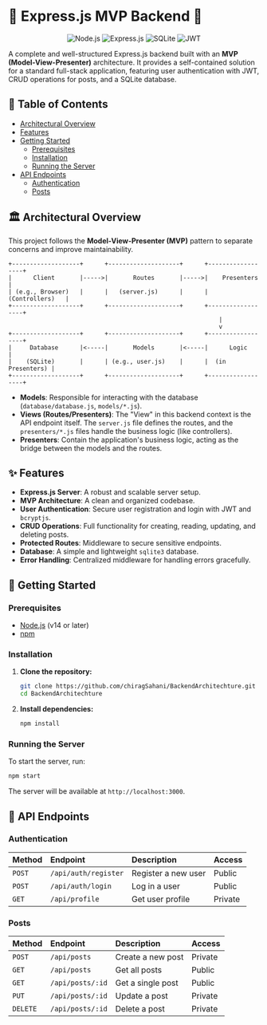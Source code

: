 # 🚀 Express.js MVP Backend 🚀

<p align="center">
  <img src="https://img.shields.io/badge/Node.js-339933?style=for-the-badge&logo=node.js&logoColor=white" alt="Node.js">
  <img src="https://img.shields.io/badge/Express.js-000000?style=for-the-badge&logo=express&logoColor=white" alt="Express.js">
  <img src="https://img.shields.io/badge/SQLite-07405E?style=for-the-badge&logo=sqlite&logoColor=white" alt="SQLite">
  <img src="https://img.shields.io/badge/JWT-000000?style=for-the-badge&logo=json-web-tokens&logoColor=white" alt="JWT">
</p>

A complete and well-structured Express.js backend built with an **MVP (Model-View-Presenter)** architecture. It provides a self-contained solution for a standard full-stack application, featuring user authentication with JWT, CRUD operations for posts, and a SQLite database.

## 📝 Table of Contents

- [Architectural Overview](#-architectural-overview)
- [Features](#-features)
- [Getting Started](#-getting-started)
  - [Prerequisites](#prerequisites)
  - [Installation](#installation)
  - [Running the Server](#running-the-server)
- [API Endpoints](#-api-endpoints)
  - [Authentication](#authentication)
  - [Posts](#posts)

## 🏛️ Architectural Overview

This project follows the **Model-View-Presenter (MVP)** pattern to separate concerns and improve maintainability.

```
+-------------------+      +--------------------+      +------------------+
|      Client       |----->|       Routes       |----->|    Presenters    |
| (e.g., Browser)   |      |   (server.js)      |      |  (Controllers)   |
+-------------------+      +--------------------+      +------------------+
                                                           |
                                                           v
+-------------------+      +--------------------+      +------------------+
|     Database      |<-----|       Models       |<-----|      Logic       |
|    (SQLite)       |      | (e.g., user.js)    |      |  (in Presenters) |
+-------------------+      +--------------------+      +------------------+
```

-   **Models**: Responsible for interacting with the database (`database/database.js`, `models/*.js`).
-   **Views (Routes/Presenters)**: The "View" in this backend context is the API endpoint itself. The `server.js` file defines the routes, and the `presenters/*.js` files handle the business logic (like controllers).
-   **Presenters**: Contain the application's business logic, acting as the bridge between the models and the routes.

## ✨ Features

-   **Express.js Server**: A robust and scalable server setup.
-   **MVP Architecture**: A clean and organized codebase.
-   **User Authentication**: Secure user registration and login with JWT and `bcryptjs`.
-   **CRUD Operations**: Full functionality for creating, reading, updating, and deleting posts.
-   **Protected Routes**: Middleware to secure sensitive endpoints.
-   **Database**: A simple and lightweight `sqlite3` database.
-   **Error Handling**: Centralized middleware for handling errors gracefully.

## 🚀 Getting Started

### Prerequisites

-   [Node.js](https://nodejs.org/) (v14 or later)
-   [npm](https://www.npmjs.com/)

### Installation

1.  **Clone the repository:**
    ```bash
    git clone https://github.com/chiragSahani/BackendArchitechture.git
    cd BackendArchitechture
    ```

2.  **Install dependencies:**
    ```bash
    npm install
    ```

### Running the Server

To start the server, run:

```bash
npm start
```

The server will be available at `http://localhost:3000`.

## 📡 API Endpoints

### Authentication

| Method | Endpoint               | Description              | Access  |
| :----- | :--------------------- | :----------------------- | :------ |
| `POST` | `/api/auth/register`   | Register a new user      | Public  |
| `POST` | `/api/auth/login`      | Log in a user            | Public  |
| `GET`  | `/api/profile`         | Get user profile         | Private |

### Posts

| Method   | Endpoint           | Description              | Access  |
| :------- | :----------------- | :----------------------- | :------ |
| `POST`   | `/api/posts`       | Create a new post        | Private |
| `GET`    | `/api/posts`       | Get all posts            | Public  |
| `GET`    | `/api/posts/:id`   | Get a single post        | Public  |
| `PUT`    | `/api/posts/:id`   | Update a post            | Private |
| `DELETE` | `/api/posts/:id`   | Delete a post            | Private |
